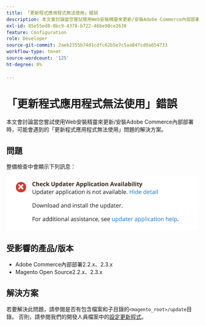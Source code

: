 ```yaml
---
title: 「更新程式應用程式無法使用」錯誤
description: 本文會討論當您嘗試使用Web安裝精靈來更新/安裝Adobe Commerce內部部署時，可能會遇到的「更新程式應用程式無法使用」問題的解決方案。
exl-id: 85e55ed8-0bc9-4378-b722-46be98ce2638
feature: Configuration
role: Developer
source-git-commit: 2aeb2355b74d1cdfc62b5e7c5aa04fcd0a654733
workflow-type: tm+mt
source-wordcount: '125'
ht-degree: 0%

---
```


# 「更新程式應用程式無法使用」錯誤

本文會討論當您嘗試使用Web安裝精靈來更新/安裝Adobe Commerce內部部署時，可能會遇到的「更新程式應用程式無法使用」問題的解決方案。

## 問題

整備檢查中會顯示下列訊息：

![Screen_Shot_2019-08-29_at_1.39.12_PM.png](assets/Screen_Shot_2019-08-29_at_1.39.12_PM.png)

## 受影響的產品/版本

* Adobe Commerce內部部署2.2.x、2.3.x
* Magento Open Source2.2.x、2.3.x


## 解決方案

若要解決此問題，請參閱是否有包含檔案和子目錄的`<magento_root>/update`目錄。 否則，請參閱我們的開發人員檔案中的[設定更新程式](https://experienceleague.adobe.com/zh-hant/docs/commerce-knowledge-base/kb/troubleshooting/miscellaneous/updater-application-is-not-available-error)。
